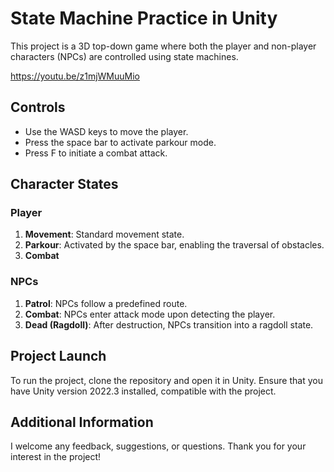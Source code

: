 # State Machine Practice in Unity

This project is a 3D top-down game where both the player and non-player characters (NPCs) are controlled using state machines.

https://youtu.be/z1mjWMuuMio

## Controls

- Use the WASD keys to move the player.
- Press the space bar to activate parkour mode.
- Press F to initiate a combat attack.

## Character States

### Player

1. **Movement**: Standard movement state.
2. **Parkour**: Activated by the space bar, enabling the traversal of obstacles.
3. **Combat**

### NPCs

1. **Patrol**: NPCs follow a predefined route.
2. **Combat**: NPCs enter attack mode upon detecting the player.
3. **Dead (Ragdoll)**: After destruction, NPCs transition into a ragdoll state.

## Project Launch

To run the project, clone the repository and open it in Unity. Ensure that you have Unity version 2022.3 installed, compatible with the project.

## Additional Information

I welcome any feedback, suggestions, or questions.
Thank you for your interest in the project!
